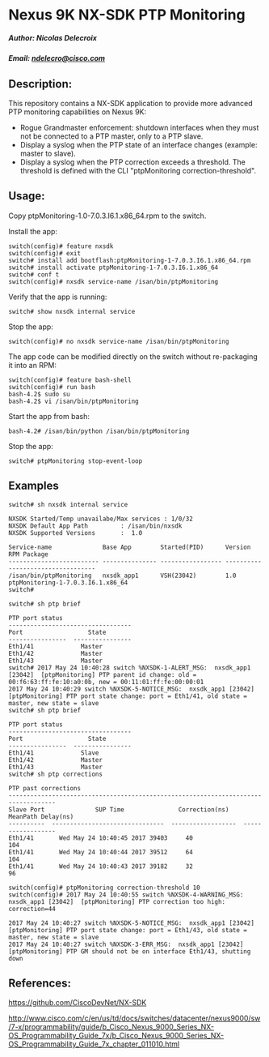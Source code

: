 # Nexus 9K NX-SDK PTP Monitoring
##### Author: Nicolas Delecroix
##### Email: ndelecro@cisco.com

## Description:

This repository contains a NX-SDK application to provide more advanced PTP monitoring capabilities on Nexus 9K:
  - Rogue Grandmaster enforcement: shutdown interfaces when they must not be connected to a PTP master, only to a PTP slave.
  - Display a syslog when the PTP state of an interface changes (example: master to slave).
  - Display a syslog when the PTP correction exceeds a threshold. The threshold is defined with the CLI "ptpMonitoring correction-threshold".

## Usage:
Copy ptpMonitoring-1.0-7.0.3.I6.1.x86_64.rpm to the switch.

Install the app:
```
switch(config)# feature nxsdk
switch(config)# exit
switch# install add bootflash:ptpMonitoring-1-7.0.3.I6.1.x86_64.rpm
switch# install activate ptpMonitoring-1-7.0.3.I6.1.x86_64
switch# conf t
switch(config)# nxsdk service-name /isan/bin/ptpMonitoring
``` 

Verify that the app is running:
```
switch# show nxsdk internal service
```

Stop the app:
```
switch(config)# no nxsdk service-name /isan/bin/ptpMonitoring
```

The app code can be modified directly on the switch without re-packaging it into an RPM:
```
switch(config)# feature bash-shell
switch(config)# run bash
bash-4.2$ sudo su
bash-4.2$ vi /isan/bin/ptpMonitoring
```

Start the app from bash:
```
bash-4.2# /isan/bin/python /isan/bin/ptpMonitoring
```

Stop the app:
```
switch# ptpMonitoring stop-event-loop
```

## Examples
```
switch# sh nxsdk internal service

NXSDK Started/Temp unavailabe/Max services : 1/0/32
NXSDK Default App Path         : /isan/bin/nxsdk
NXSDK Supported Versions       :  1.0

Service-name              Base App        Started(PID)      Version    RPM Package
------------------------- --------------- ----------------- ---------- ------------------------
/isan/bin/ptpMonitoring   nxsdk_app1      VSH(23042)        1.0        ptpMonitoring-1-7.0.3.I6.1.x86_64
switch#

switch# sh ptp brief

PTP port status
----------------------------------
Port                  State
----------------  ----------------
Eth1/41             Master
Eth1/42             Master
Eth1/43             Master
switch# 2017 May 24 10:40:28 switch %NXSDK-1-ALERT_MSG:  nxsdk_app1 [23042]  [ptpMonitoring] PTP parent id change: old = 00:f6:63:ff:fe:10:a0:0b, new = 00:11:01:ff:fe:00:00:01
2017 May 24 10:40:29 switch %NXSDK-5-NOTICE_MSG:  nxsdk_app1 [23042]  [ptpMonitoring] PTP port state change: port = Eth1/41, old state = master, new state = slave
switch# sh ptp brief

PTP port status
----------------------------------
Port                  State
----------------  ----------------
Eth1/41             Slave
Eth1/42             Master
Eth1/43             Master
switch# sh ptp corrections

PTP past corrections
-----------------------------------------------------------------------------------
Slave Port              SUP Time               Correction(ns)    MeanPath Delay(ns)
----------  -------------------------------  ------------------  ------------------
Eth1/41       Wed May 24 10:40:45 2017 39403     40                  104
Eth1/41       Wed May 24 10:40:44 2017 39512     64                  104
Eth1/41       Wed May 24 10:40:43 2017 39182     32                  96

switch(config)# ptpMonitoring correction-threshold 10
switch(config)# 2017 May 24 10:40:55 switch %NXSDK-4-WARNING_MSG:  nxsdk_app1 [23042]  [ptpMonitoring] PTP correction too high: correction=44

2017 May 24 10:40:27 switch %NXSDK-5-NOTICE_MSG:  nxsdk_app1 [23042]  [ptpMonitoring] PTP port state change: port = Eth1/43, old state = master, new state = slave
2017 May 24 10:40:27 switch %NXSDK-3-ERR_MSG:  nxsdk_app1 [23042]  [ptpMonitoring] PTP GM should not be on interface Eth1/43, shutting down

```

## References:
https://github.com/CiscoDevNet/NX-SDK

http://www.cisco.com/c/en/us/td/docs/switches/datacenter/nexus9000/sw/7-x/programmability/guide/b_Cisco_Nexus_9000_Series_NX-OS_Programmability_Guide_7x/b_Cisco_Nexus_9000_Series_NX-OS_Programmability_Guide_7x_chapter_011010.html
